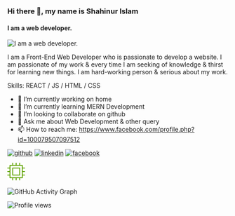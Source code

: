 ### Hi there 👋, my name is  Shahinur Islam
#### I am a web developer.
![I am a web developer.](https://scontent.fdac14-1.fna.fbcdn.net/v/t39.30808-6/278676618_117025724290997_6065586885978154408_n.jpg?_nc_cat=108&ccb=1-5&_nc_sid=e3f864&_nc_ohc=JMrdlZNLz-IAX8peaJD&_nc_ht=scontent.fdac14-1.fna&oh=00_AT8gyF12SJZO47iUNLgj7kwjuyGi1HN5ilKxRSgeOA8MpQ&oe=625F756C)

I am a Front-End Web Developer who is passionate to develop a website. I am passionate of my work & every time I am seeking of knowledge & thirst for learning new things. I am hard-working person & serious about my work.

Skills: REACT / JS / HTML / CSS

- 🔭 I’m currently working on home 
- 🌱 I’m currently learning MERN Development
- 👯 I’m looking to collaborate on github 
- 💬 Ask me about Web Development & other query 
- 📫 How to reach me: https://www.facebook.com/profile.php?id=100079507097512 


[<img src='https://cdn.jsdelivr.net/npm/simple-icons@3.0.1/icons/github.svg' alt='github' height='40'>](https://github.com/shahinur-islam30101999)  [<img src='https://cdn.jsdelivr.net/npm/simple-icons@3.0.1/icons/linkedin.svg' alt='linkedin' height='40'>](https://www.linkedin.com/in/www.linkedin.com/in/shahinur-islam-817955235/)  [<img src='https://cdn.jsdelivr.net/npm/simple-icons@3.0.1/icons/facebook.svg' alt='facebook' height='40'>](https://www.facebook.com/https://www.facebook.com/profile.php?id=100079507097512)  

<a href='https://docs.github.com/en/developers'><img src='https://raw.githubusercontent.com/acervenky/animated-github-badges/master/assets/devbadge.gif' width='40' height='40'></a> 

![GitHub Activity Graph](https://activity-graph.herokuapp.com/graph?username=shahinur-islam30101999)  

![Profile views](https://gpvc.arturio.dev/shahinur-islam30101999)  
